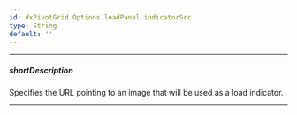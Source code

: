```yaml
---
id: dxPivotGrid.Options.loadPanel.indicatorSrc
type: String
default: ''
---
```

---
##### shortDescription
Specifies the URL pointing to an image that will be used as a load indicator.

---
